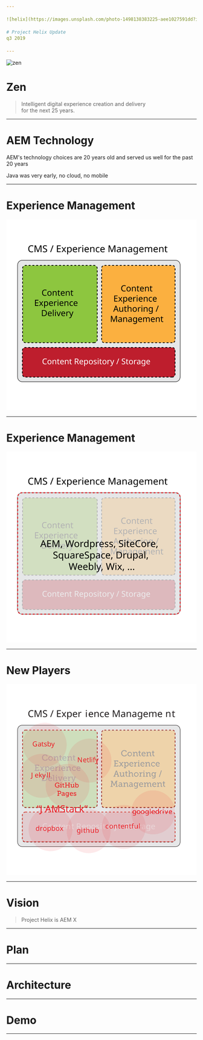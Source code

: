 ```yaml
---

![helix](https://images.unsplash.com/photo-1498138383225-aee1027591dd?ixlib=rb-1.2.1&q=85&fm=jpg&crop=entropy&cs=srgb)

# Project Helix Update
q3 2019

---
```


![zen](https://images.unsplash.com/photo-1558927354-c234e57a442d?ixlib=rb-1.2.1&q=85&fm=jpg&crop=entropy&cs=srgb)


# Zen
> Intelligent digital experience creation and delivery<br> for the next 25 years.

---

# AEM Technology

AEM's technology choices are 20 years old and served us well for the past 20 years

Java was very early, no cloud, no mobile

---

# Experience Management 

![cms](cms-chart.svg)

---

# Experience Management 

![cms](cms-chart-2.svg)

---

# New Players

![cms](cms-chart-3.svg)

---

# Vision

> Project Helix is AEM X

---

# Plan

---

# Architecture

---

# Demo

---